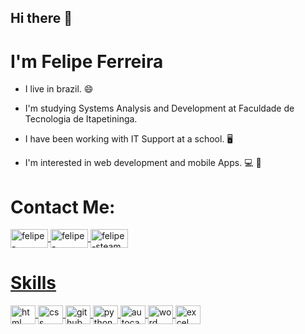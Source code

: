 ## Hi there 👋
# I'm Felipe Ferreira  

- I live in brazil. :smile:

- I'm studying Systems Analysis and Development at Faculdade de Tecnologia de Itapetininga.

- I have been working with IT Support at a school. :desktop_computer:

- I'm interested in web development and mobile Apps. :computer: :iphone:



# Contact Me:

<!-- Social Media -->
<!--LinkedIn-->
<a href="https://www.linkedin.com/in/felipe-ferreira-64666a206/" target= "_blank">
<img align="center" alt="felipe-linkedin" height="30" width="60" src= "https://www.flaticon.com/svg/vstatic/svg/61/61109.svg?token=exp=1613248664~hmac=82c409864fa407469ef9f16569a4bd82">

<!--Facebook-->
<a href="https://www.facebook.com/fferreirafe" target= "_blank">
<img align="center" alt="felipe-facebook" height="30" width="60" src= "https://www.flaticon.com/svg/vstatic/svg/1051/1051309.svg?token=exp=1613248689~hmac=ca9c0c486a7f8c285924f05c81da647b">

<!--Steam-->
<a href="https://steamcommunity.com/profiles/76561198353916509/" target= "_blank">
<img align="center" alt="felipe-steam" height="30" width="60" src= "https://www.flaticon.com/svg/vstatic/svg/3/3782.svg?token=exp=1613248843~hmac=54b0f7f9aa7c801541fdc6fb07ac1eb4">






# Skills

<!-- Skills -->
<!--HTML-->
<img align="center" alt="html" height="30" width="40" src= "https://www.flaticon.com/svg/vstatic/svg/152/152843.svg?token=exp=1613249021~hmac=65ecbc7ced8a0f31fb382962decc17f5">

<!--CSS-->
<img align="center" alt="css" height="30" width="40" src= "https://www.flaticon.com/svg/vstatic/svg/82/82127.svg?token=exp=1613249225~hmac=41f60a8e20b45c3b296c6f98c96b7fe3">

<!--GitHub-->
<img align="center" alt="github" height="30" width="40" src= "https://www.flaticon.com/svg/vstatic/svg/25/25657.svg?token=exp=1613249348~hmac=b1415ae54a2ca858b9261a0f21fab978">

<!--Python-->
<img align="center" alt="python" height="30" width="40" src= "https://www.flaticon.com/svg/vstatic/svg/1822/1822920.svg?token=exp=1613249626~hmac=9d8d4d2a68d31480179cf87e045cf6ad">

<!--AutoCad-->
<img align="center" alt="autocad" height="30" width="40" src= "https://www.flaticon.com/svg/vstatic/svg/839/839194.svg?token=exp=1613250020~hmac=09b1c1531de6f63654b97e3c31ef857c">

<!--Word-->
<img align="center" alt="word" height="30" width="40" src= "https://www.flaticon.com/svg/vstatic/svg/60/60747.svg?token=exp=1613250378~hmac=67d0aec14e5698908389e84bad4a29e7">


<!--Excel-->
<img align="center" alt="excel" height="30" width="40" src= "https://www.flaticon.com/svg/vstatic/svg/60/60752.svg?token=exp=1613250505~hmac=ba799f744f69b19c5fc911833c40e9d8">














